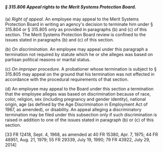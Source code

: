 ##### § 315.806 Appeal rights to the Merit Systems Protection Board. #####

(a) *Right of appeal.* An employee may appeal to the Merit Systems Protection Board in writing an agency's decision to terminate him under § 315.804 or § 315.805 only as provided in paragraphs (b) and (c) of this section. The Merit Systems Protection Board review is confined to the issues stated in paragraphs (b) and (c) of this section.

(b) *On discrimination.* An employee may appeal under this paragraph a termination not required by statute which he or she alleges was based on partisan political reasons or marital status.

(c) *On improper procedure.* A probationer whose termination is subject to § 315.805 may appeal on the ground that his termination was not effected in accordance with the procedural requirements of that section.

(d) An employee may appeal to the Board under this section a termination that the employee alleges was based on discrimination because of race, color, religion, sex (including pregnancy and gender identity), national origin, age (as defined by the Age Discrimination in Employment Act of 1967, as amended), or disability. An appeal alleging a discriminatory termination may be filed under this subsection only if such discrimination is raised in addition to one of the issues stated in paragraph (b) or (c) of this section.

[33 FR 12418, Sept. 4, 1968, as amended at 40 FR 15380, Apr. 7, 1975; 44 FR 48951, Aug. 21, 1979; 55 FR 29339, July 19, 1990; 79 FR 43922, July 29, 2014]